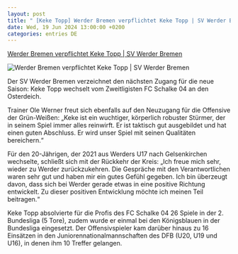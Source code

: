 ```yaml
---
layout: post
title: " [Keke Topp] Werder Bremen verpflichtet Keke Topp | SV Werder Bremen"
date: Wed, 19 Jun 2024 13:00:00 +0200
categories: entries DE
---
```

[Werder Bremen verpflichtet Keke Topp | SV Werder Bremen](https://www.werder.de/aktuell/news/profis/2023/2024/pm-topp-19062024/)

![Werder Bremen verpflichtet Keke Topp | SV Werder Bremen](https://werdercdn.azureedge.net/?eID=crop&width=1200&height=630&file=fileadmin/user_upload/Topp-144.jpg)

Der SV Werder Bremen verzeichnet den nächsten Zugang für die neue Saison: Keke Topp wechselt vom Zweitligisten FC Schalke 04 an den Osterdeich.

Trainer Ole Werner freut sich ebenfalls auf den Neuzugang für die Offensive der Grün-Weißen: „Keke ist ein wuchtiger, körperlich robuster Stürmer, der in seinem Spiel immer alles reinwirft. Er ist taktisch gut ausgebildet und hat einen guten Abschluss. Er wird unser Spiel mit seinen Qualitäten bereichern.“

Für den 20-Jährigen, der 2021 aus Werders U17 nach Gelsenkirchen wechselte, schließt sich mit der Rückkehr der Kreis: „Ich freue mich sehr, wieder zu Werder zurückzukehren. Die Gespräche mit den Verantwortlichen waren sehr gut und haben mir ein gutes Gefühl gegeben. Ich bin überzeugt davon, dass sich bei Werder gerade etwas in eine positive Richtung entwickelt. Zu dieser positiven Entwicklung möchte ich meinen Teil beitragen.“

Keke Topp absolvierte für die Profis des FC Schalke 04 26 Spiele in der 2. Bundesliga (5 Tore), zudem wurde er einmal bei den Königsblauen in der Bundesliga eingesetzt. Der Offensivspieler kam darüber hinaus zu 16 Einsätzen in den Juniorennationalmannschaften des DFB (U20, U19 und U16), in denen ihm 10 Treffer gelangen.

